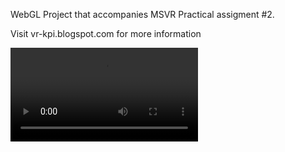 WebGL
Project that accompanies MSVR Practical assigment #2.

Visit vr-kpi.blogspot.com for more information

![](https://github.com/RomanGhub/romanghub.github.io/blob/PA2/pa2.mp4)
